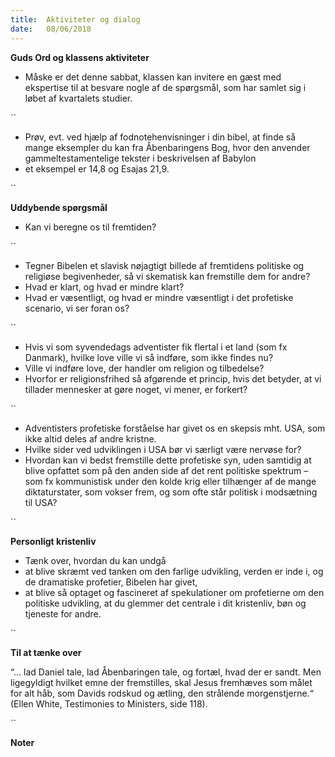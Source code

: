 ```yaml
---
title:  Aktiviteter og dialog
date:   08/06/2018
---
```


**Guds Ord og klassens aktiviteter**

*	Måske er det denne sabbat, klassen kan invitere en gæst med ekspertise til at besvare nogle af de spørgsmål, som har samlet sig i løbet af kvartalets studier.

``

*	Prøv, evt. ved hjælp af fodnotehenvisninger i din bibel, at finde så mange eksempler du kan fra Åbenbaringens Bog, hvor den anvender gammeltestamentelige tekster i beskrivelsen af Babylon
  * et eksempel er 14,8 og Esajas 21,9.

``

**Uddybende spørgsmål**

*	Kan vi beregne os til fremtiden?

``

*	Tegner Bibelen et slavisk nøjagtigt billede af fremtidens politiske og religiøse begivenheder, så vi skematisk kan fremstille dem for andre?
  *	Hvad er klart, og hvad er mindre klart?
  *	Hvad er væsentligt, og hvad er mindre væsentligt i det profetiske scenario, vi ser foran os?

``

*	Hvis vi som syvendedags adventister fik flertal i et land (som fx Danmark), hvilke love ville vi så indføre, som ikke findes nu?
  *	Ville vi indføre love, der handler om religion og tilbedelse?
  *	Hvorfor er religionsfrihed så afgørende et princip, hvis det betyder, at vi tillader mennesker at gøre noget, vi mener, er forkert?

``

*	Adventisters profetiske forståelse har givet os en skepsis mht. USA, som ikke altid deles af andre kristne.
  *	Hvilke sider ved udviklingen i USA bør vi særligt være nervøse for?
  *	Hvordan kan vi bedst fremstille dette profetiske syn, uden samtidig at blive opfattet som på den anden side af det rent politiske spektrum – som fx kommunistisk under den kolde krig eller tilhænger af de mange diktaturstater, som vokser frem, og som ofte står politisk i modsætning til USA?

``

**Personligt kristenliv**

*	Tænk over, hvordan du kan undgå
  *	at blive skræmt ved tanken om den farlige udvikling, verden er inde i, og de dramatiske profetier, Bibelen har givet,
  *	at blive så optaget og fascineret af spekulationer om profetierne om den politiske udvikling, at du glemmer det centrale i dit kristenliv, bøn og tjeneste for andre.

``

**Til at tænke over**

“… lad Daniel tale, lad Åbenbaringen tale, og fortæl, hvad der er sandt. Men ligegyldigt hvilket emne der fremstilles, skal Jesus fremhæves som målet for alt håb, som Davids rodskud og ætling, den strålende morgenstjerne.“ (Ellen White, Testimonies to Ministers, side 118).

``

**Noter**

` `
